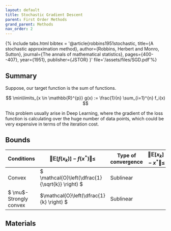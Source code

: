 ```yaml
---
layout: default
title: Stochastic Gradient Descent
parent: First Order Methods
grand_parent: Methods
nav_order: 2
---
```


{% include tabs.html bibtex = '@article{robbins1951stochastic,
  title={A stochastic approximation method},
  author={Robbins, Herbert and Monro, Sutton},
  journal={The annals of mathematical statistics},
  pages={400--407},
  year={1951},
  publisher={JSTOR}
}' file='/assets/files/SGD.pdf'%}

## Summary
Suppose, our target function is the sum of functions.

$$
\min\limits_{x \in \mathbb{R}^{p}} g(x) := \frac{1}{n} \sum_{i=1}^{n} f_i(x)
$$

This problem usually arise in Deep Learning, where the gradient of the loss function is calculating over the huge number of data points, which could be very expensive in terms of the iteration cost. 

## Bounds

| Conditions | $\Vert \mathbb{E} [f(x_k)] - f(x^*)\Vert \leq$ | Type of convergence | $\Vert \mathbb{E}[x_k] - x^* \Vert \leq$ |
| ---------- | ---------------------- | ------------------- | --------------------- |
| Convex | $ \mathcal{O}\left(\dfrac{1}{\sqrt{k}} \right) $ | Sublinear |                       |
| $ \mu$-Strongly convex | $\mathcal{O}\left(\dfrac{1}{k} \right) $ | Sublinear |                       |



## Materials
